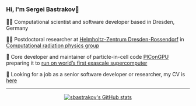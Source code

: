 ### Hi, I'm Sergei Bastrakov👋

👨‍🎓 Computational scientist and software developer based in Dresden, Germany

👨‍💻 Postdoctoral researcher at [Helmholtz-Zentrum Dresden-Rossendorf](https://www.hzdr.de/db/Cms?pNid=0) in [Computational radiation physics group](https://github.com/ComputationalRadiationPhysics)

🔭 Core developer and maintainer of particle-in-cell code [PIConGPU](https://github.com/ComputationalRadiationPhysics/picongpu) preparing it to [run on world’s first exascale supercomputer](https://www.olcf.ornl.gov/caar/frontier-caar/)

👯 Looking for a job as a senior software developer or researcher, my CV is [here](https://sbastrakov.github.io/)

---
<center>
  
[![sbastrakov's GitHub stats](https://github-readme-stats.vercel.app/api?username=sbastrakov&count_private=true&show_icons=true)](https://github-readme-stats.vercel.app/api?username=sbastrakov&count_private=true&show_icons=true)

</center>
